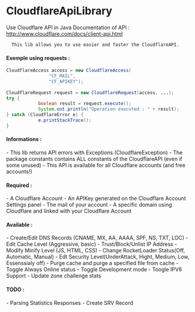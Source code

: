CloudflareApiLibrary
====================

Use Cloudflare API in Java
Documentation of API : http://www.cloudflare.com/docs/client-api.html

`````
  This lib allows you to use easier and faster the CloudflareAPI.
`````

<h4>Exemple using requests :</h4>

`````java
CloudflareAccess access = new CloudflareAccess(
                "CF_MAIL",
                "CF_APIKEY");
        
CloudflareRequest request = new CloudflareRequest(access, ...);
try {
            boolean result = request.execute();
            System.out.println("Operation executed : " + result);
} catch (CloudflareError e) {
            e.printStackTrace();
}
`````

<h4>Informations :</h4>
- This lib returns API errors with Exceptions (CloudflareException)
- The package constants contains ALL constants of the CloudflareAPI (even if some unused)
- This API is available for all Cloudflare accounts (and free accounts!)

<h4>Required :</h4>
- A Cloudflare Account
- An APIKey generated on the Cloudflare Account Settings panel
- The mail of your account
- A specific domain using Cloudflare and linked with your Cloudflare Account

<h4>Available :</h4>
- Create/Edit DNS Records (CNAME, MX, AA, AAAA, SPF, NS, TXT, LOC)
- Edit Cache Level (Aggressive, basic)
- Trust/Block/Unlist IP Address
- Modify Minify Level (JS, HTML, CSS)
- Change RocketLoader Status(Off, Automatic, Manual)
- Edt Security Level(UnderAttack, Hight, Medium, Low, Essenssialy off)
- Purge cache and purge a specified file from cache
- Toggle Always Online status
- Toggle Development mode 
- Toogle IPV6 Support
- Update zone challenge stats

<h4>TODO :</h4>
- Parsing Statistics Responses
- Create SRV Record
